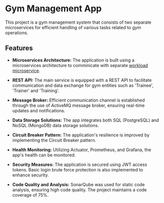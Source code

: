 # Gym Management App

This project is a gym management system that consists of two separate microservices for efficient handling of various tasks related to gym operations. 

## Features

- **Microservices Architecture:** The application is built using a microservices architecture to comminicate with separate [workload microservice](https://github.com/evil-face/trainer-workload-service).

- **REST API:** The main service is equipped with a REST API to facilitate communication and data exchange for gym entities such as 'Trainee', 'Trainer' and 'Training'.

- **Message Broker:** Efficient communication channel is established through the use of ActiveMQ message broker, ensuring real-time updates and notifications.

- **Data Storage Solutions:** The app integrates both SQL (PostgreSQL) and NoSQL (MongoDB) data storage solutions.

- **Circuit Breaker Pattern:** The application's resilience is improved by implementing the Circuit Breaker pattern.

- **Health Monitoring:** Utilizing Actuator, Prometheus, and Grafana, the app's health can be monitored.

- **Security Measures:** The application is secured using JWT access tokens. Basic login brute force protection is also implemented to enhance security.

- **Code Quality and Analysis:** SonarQube was used for static code analysis, ensuring high code quality. The project maintains a code coverage of 75%.
